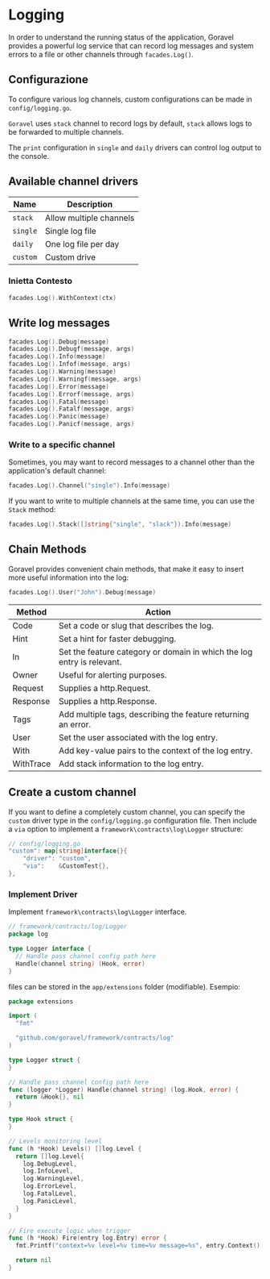 # Logging

In order to understand the running status of the application, Goravel provides a powerful log service that can record
log messages and system errors to a file or other channels through `facades.Log()`.

## Configurazione

To configure various log channels, custom configurations can be made in `config/logging.go`.

`Goravel` uses `stack` channel to record logs by default, `stack` allows logs to be forwarded to multiple channels.

The `print` configuration in `single` and `daily` drivers can control log output to the console.

## Available channel drivers

| Name     | Description             |
| -------- | ----------------------- |
| `stack`  | Allow multiple channels |
| `single` | Single log file         |
| `daily`  | One log file per day    |
| `custom` | Custom drive            |

### Inietta Contesto

```go
facades.Log().WithContext(ctx)
```

## Write log messages

```go
facades.Log().Debug(message)
facades.Log().Debugf(message, args)
facades.Log().Info(message)
facades.Log().Infof(message, args)
facades.Log().Warning(message)
facades.Log().Warningf(message, args)
facades.Log().Error(message)
facades.Log().Errorf(message, args)
facades.Log().Fatal(message)
facades.Log().Fatalf(message, args)
facades.Log().Panic(message)
facades.Log().Panicf(message, args)
```

### Write to a specific channel

Sometimes, you may want to record messages to a channel other than the application's default channel:

```go
facades.Log().Channel("single").Info(message)
```

If you want to write to multiple channels at the same time, you can use the `Stack` method:

```go
facades.Log().Stack([]string{"single", "slack"}).Info(message)
```

## Chain Methods

Goravel provides convenient chain methods, that make it easy to insert more useful information into the log:

```go
facades.Log().User("John").Debug(message)
```

| Method    | Action                                                                                 |
| --------- | -------------------------------------------------------------------------------------- |
| Code      | Set a code or slug that describes the log.                             |
| Hint      | Set a hint for faster debugging.                                       |
| In        | Set the feature category or domain in which the log entry is relevant. |
| Owner     | Useful for alerting purposes.                                          |
| Request   | Supplies a http.Request.                               |
| Response  | Supplies a http.Response.                              |
| Tags      | Add multiple tags, describing the feature returning an error.          |
| User      | Set the user associated with the log entry.                            |
| With      | Add key-value pairs to the context of the log entry.                   |
| WithTrace | Add stack information to the log entry.                                |

## Create a custom channel

If you want to define a completely custom channel, you can specify the `custom` driver type in the `config/logging.go`
configuration file.
Then include a `via` option to implement a `framework\contracts\log\Logger` structure:

```go
// config/logging.go
"custom": map[string]interface{}{
    "driver": "custom",
    "via":    &CustomTest{},
},
```

### Implement Driver

Implement `framework\contracts\log\Logger` interface.

```go
// framework/contracts/log/Logger
package log

type Logger interface {
  // Handle pass channel config path here
  Handle(channel string) (Hook, error)
}
```

files can be stored in the `app/extensions` folder (modifiable). Esempio:

```go
package extensions

import (
  "fmt"

  "github.com/goravel/framework/contracts/log"
)

type Logger struct {
}

// Handle pass channel config path here
func (logger *Logger) Handle(channel string) (log.Hook, error) {
  return &Hook{}, nil
}

type Hook struct {
}

// Levels monitoring level
func (h *Hook) Levels() []log.Level {
  return []log.Level{
    log.DebugLevel,
    log.InfoLevel,
    log.WarningLevel,
    log.ErrorLevel,
    log.FatalLevel,
    log.PanicLevel,
  }
}

// Fire execute logic when trigger
func (h *Hook) Fire(entry log.Entry) error {
  fmt.Printf("context=%v level=%v time=%v message=%s", entry.Context(), entry.Level(), entry.Time(), entry.Message())

  return nil
}
```
